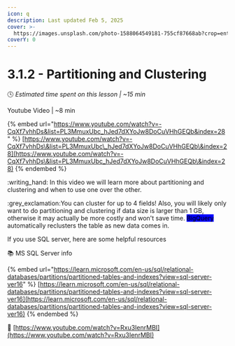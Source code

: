 ```yaml
---
icon: q
description: Last updated Feb 5, 2025
cover: >-
  https://images.unsplash.com/photo-1588064549181-755cf87668ab?crop=entropy&cs=srgb&fm=jpg&ixid=M3wxOTcwMjR8MHwxfHNlYXJjaHw5fHxsYXB0b3AlMjBjb2ZmZWV8ZW58MHx8fHwxNzM5MDcxODE5fDA&ixlib=rb-4.0.3&q=85
coverY: 0
---
```


# 3.1.2 - Partitioning and Clustering

:clock4:  _Estimated time spent on this lesson | \~15 min_

Youtube Video | \~8 min

{% embed url="https://www.youtube.com/watch?v=-CqXf7vhhDs&list=PL3MmuxUbc_hJed7dXYoJw8DoCuVHhGEQb&index=28" %}
[https://www.youtube.com/watch?v=-CqXf7vhhDs\&list=PL3MmuxUbc\_hJed7dXYoJw8DoCuVHhGEQb\&index=28](https://www.youtube.com/watch?v=-CqXf7vhhDs\&list=PL3MmuxUbc_hJed7dXYoJw8DoCuVHhGEQb\&index=28)
{% endembed %}

:writing\_hand: In this video we will learn more about partitioning and clustering and when to use one over the other.&#x20;

:grey\_exclamation:You can cluster for up to 4 fields! Also, you will likely only want to do partitioning and clustering if data size is larger than 1 GB, otherwise it may actually be more costly and won't save time. <mark style="background-color:blue;">BigQuery</mark> automatically reclusters the table as new data comes in.

If you use SQL server, here are some helpful resources

:books: MS SQL Server info&#x20;

{% embed url="https://learn.microsoft.com/en-us/sql/relational-databases/partitions/partitioned-tables-and-indexes?view=sql-server-ver16" %}
[https://learn.microsoft.com/en-us/sql/relational-databases/partitions/partitioned-tables-and-indexes?view=sql-server-ver16](https://learn.microsoft.com/en-us/sql/relational-databases/partitions/partitioned-tables-and-indexes?view=sql-server-ver16)
{% endembed %}

:vhs: [https://www.youtube.com/watch?v=Rxu3IenrMBI](https://www.youtube.com/watch?v=Rxu3IenrMBI)
